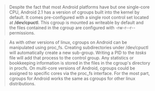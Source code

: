 > Despite the fact that most Android platforms have but one single-core CPU, Android 2.1 has a version of cgroups built into the kernel by default.  It comes pre-configured with a single root control set located at **/dev/cpuctl**.  This cgroup is mounted as writeable by default and the files contained in the cgroup are configured with -rw-r--r-- permissions.

> As with other versions of linux, cgroups on Android can be manipulated using proc\_fs.  Creating subdirectories under /dev/cpuctl will automatically create a new sub-group.  Writing a PID to the _tasks_ file will add that process to the control group.  Any statistics or bookkeeping information is stored in the files in the cgroup's directory in procfs.  On multi-core versions of Android, cgroups could be assigned to specific cores via the proc\_fs interface.  For the most part, cgroups for Android works the same as cgroups for other linux distributions.